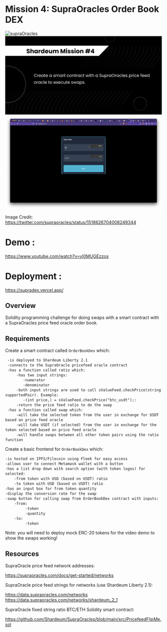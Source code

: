 # Mission 4: SupraOracles Order Book DEX

<img src="images/supraOracles.jpeg" alt="supraOracles"/>

<img src="images/banner.png" alt="supraOracles"/>

<img src="images/screenshot.png" alt="supraOracles"/>

Image Credit: https://twitter.com/supraoracles/status/1518626704008249344

# Demo :

https://www.youtube.com/watch?v=yl0MUGEzzos

# Deployment :

https://supradex.vercel.app/

## Overview

Solidity programming challenge for doing swaps with a smart contract with a SupraOracles price feed oracle order book.

## Requirements

Create a smart contract called `OrderBookDex` which:

     -is deployed to Shardeum Liberty 2.1
     -connects to the SupraOracle pricefeed oracle contract
     -has a function called ratio which:
         -has two input strings:
            -numerator
            -denominator
         -both input strings are used to call sValueFeed.checkPrice(string supportedPair). Example:
            -(int price,) = sValueFeed.checkPrice("btc_usdt");:
         -return the price feed ratio to do the swap
     -has a function called swap which:
         -will take the selected token from the user in exchange for USDT based on price feed oracle
         -will take USDT (if selected) from the user in exchange for the token selected based on price feed oracle
         -will handle swaps between all other token pairs using the ratio function

Create a basic frontend for `OrderBookDex` which:

    -is hosted on IPFS/Filecoin using Fleek for easy access
    -allows user to connect Metamask wallet with a button
    -has a list drop down with search option (with token logos) for selected:
        -from token with USD (based on USDT) ratio
        -to token with USD (based on USDT) ratio
    -has an input box for from token quantity
    -display the conversion rate for the swap
    -swap button for calling swap from OrderBookDex contract with inputs:
        -from:
             -token
             -quantity
        -to:
             -token

Note: you will need to deploy mock ERC-20 tokens for the video demo to show the swaps working!

## Resources

SupraOracle price feed network addresses:

https://supraoracles.com/docs/get-started/networks

SupraOracle price feed strings for networks (use Shardeum Liberty 2.1):

https://data.supraoracles.com/networks
https://data.supraoracles.com/networks/shardeum_2_1

SupraOracle fixed string ratio BTC/ETH Solidity smart contract:

https://github.com/Shardeum/SupraOracles/blob/main/src/PricefeedFlipMe.sol
